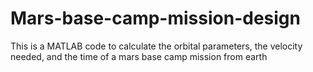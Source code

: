 # Mars-base-camp-mission-design
This is a MATLAB code to calculate the orbital parameters, the velocity needed, and the time of a mars base camp mission from earth
